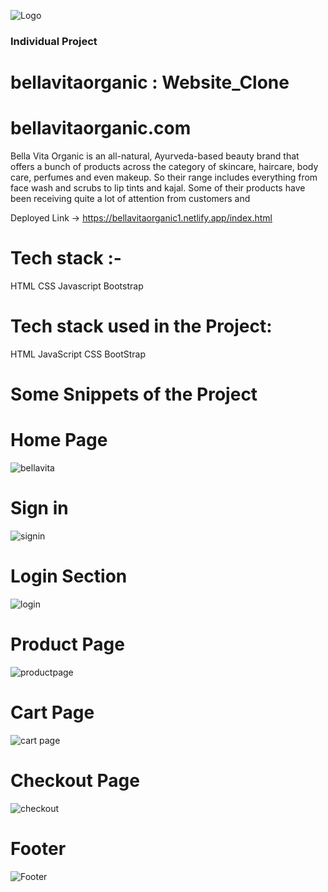 ![Logo](https://images.yourstory.com/cs/2/721b1c100eb911eb936a1114ea00a5c0/Untitleddesign59-1619361379554.png?w=752&fm=auto&ar=2:1&mode=crop&crop=faces)
### Individual Project


# bellavitaorganic : Website_Clone

# bellavitaorganic.com

Bella Vita Organic is an all-natural, Ayurveda-based beauty brand that offers a bunch of products across the category of skincare, haircare, body care, perfumes and even makeup. So their range includes everything from face wash and scrubs to lip tints and kajal. Some of their products have been receiving quite a lot of attention from customers and

Deployed Link -> https://bellavitaorganic1.netlify.app/index.html

# Tech stack :- 
HTML
CSS
Javascript
Bootstrap
    
    

# Tech stack used in the Project:
HTML
JavaScript
CSS
BootStrap



# Some Snippets of the Project

# Home Page
![bellavita](https://user-images.githubusercontent.com/107936455/215546916-d95c134a-6fbc-4d1f-8170-8ce9e584062c.png)

# Sign in
![signin](https://user-images.githubusercontent.com/107936455/215547165-b21d5bf3-dd78-4489-8c1b-114230f75145.png)


# Login Section
![login](https://user-images.githubusercontent.com/107936455/215547043-dfed3a51-9185-4a52-b987-50ac7bfb2072.png)

# Product Page
![productpage](https://user-images.githubusercontent.com/107936455/215547389-a7ce275f-20e6-4b46-a1d7-09baf0d9628e.png)

# Cart Page
![cart page](https://user-images.githubusercontent.com/107936455/215547539-9dd4bfa8-b025-4c93-929f-608384a516ca.png)

# Checkout Page
![checkout](https://user-images.githubusercontent.com/107936455/215547616-dd79507e-0d0e-4b1d-b963-b7dce73c6374.png)


# Footer
![Footer](https://user-images.githubusercontent.com/107936455/215547285-a34f494c-b9bd-46b1-bbd9-eb2cf6b42c69.png)




